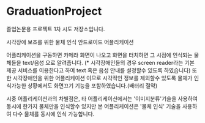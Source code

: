 # GraduationProject

졸업논문용 프로젝트 1차 시도 저장소입니다.

시각장애 보조를 위한 물체 인식 안드로이드 어플리케이션

어플리케이션을 구동하면 카메라 화면이 나오고 화면을 터치하면 그 시점에 인식되는 물체들을 text/음성 으로 알려줍니다.
(* 시각장애인들의 경우 screen reader라는 기본 제공 서비스를 이용한다고 하여 text 혹은 음성 안내를 설정할수 있도록 하였습니다) 
또한 시각장애인을 위한 어플리케이션 이므로 시각적인 정보를 제외할수 있도록 물체가 인식가능한 상황에서도 화면끄기 기능을 포함하였습니다.(배터리 절약)

시중 어플리케이션과의 차별점은, 타 어플리케이션에서는 '이미지분류'기술을 사용하여 동시에 한가지 물체만을 인식할수 있지만 본 어플리케이션은 '물체 인식' 기술을 사용하여 다수 물체를 동시에 인식 가능합니다.
